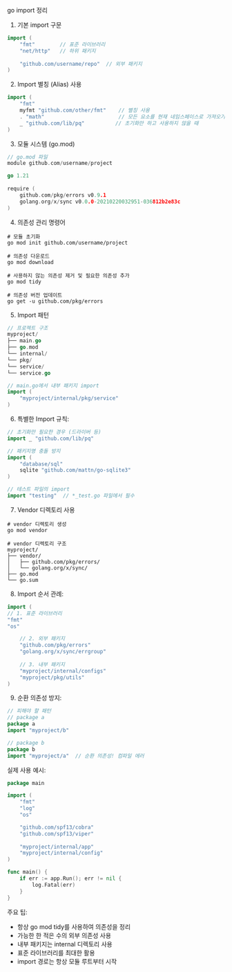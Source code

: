 go import 정리


1. 기본 import 구문

```go
import (
    "fmt"        // 표준 라이브러리
    "net/http"   // 하위 패키지
    
    "github.com/username/repo"  // 외부 패키지
)
```

2. Import 별칭 (Alias) 사용

```go
import (
    "fmt"
    myfmt "github.com/other/fmt"    // 별칭 사용
    . "math"                        // 모든 요소를 현재 네임스페이스로 가져오기
    _ "github.com/lib/pq"          // 초기화만 하고 사용하지 않을 때
)
```

3. 모듈 시스템 (go.mod)

```go
// go.mod 파일
module github.com/username/project

go 1.21
    
require (
    github.com/pkg/errors v0.9.1
    golang.org/x/sync v0.0.0-20210220032951-036812b2e83c
)
```

4. 의존성 관리 명령어

```shell
# 모듈 초기화
go mod init github.com/username/project

# 의존성 다운로드
go mod download

# 사용하지 않는 의존성 제거 및 필요한 의존성 추가
go mod tidy

# 의존성 버전 업데이트
go get -u github.com/pkg/errors
```

5. Import 패턴

```go
// 프로젝트 구조
myproject/
├── main.go
├── go.mod
└── internal/
└── pkg/
└── service/
└── service.go

// main.go에서 내부 패키지 import
import (
    "myproject/internal/pkg/service"
)
```

6. 특별한 Import 규칙:

```go
// 초기화만 필요한 경우 (드라이버 등)
import _ "github.com/lib/pq"

// 패키지명 충돌 방지
import (
    "database/sql"
    sqlite "github.com/mattn/go-sqlite3"
)

// 테스트 파일의 import
import "testing"  // *_test.go 파일에서 필수
```

7. Vendor 디렉토리 사용

```shell
# vendor 디렉토리 생성
go mod vendor

# vendor 디렉토리 구조
myproject/
├── vendor/
│   ├── github.com/pkg/errors/
│   └── golang.org/x/sync/
├── go.mod
└── go.sum
```


8. Import 순서 관례:

```go 
import (
// 1. 표준 라이브러리
"fmt"
"os"

    // 2. 외부 패키지
    "github.com/pkg/errors"
    "golang.org/x/sync/errgroup"
    
    // 3. 내부 패키지
    "myproject/internal/configs"
    "myproject/pkg/utils"
)
```

9. 순환 의존성 방지:

```go
// 피해야 할 패턴
// package a
package a
import "myproject/b"

// package b
package b
import "myproject/a"  // 순환 의존성! 컴파일 에러
```

실제 사용 예시:

```go
package main

import (
    "fmt"
    "log"
    "os"

    "github.com/spf13/cobra"
    "github.com/spf13/viper"
    
    "myproject/internal/app"
    "myproject/internal/config"
)

func main() {
    if err := app.Run(); err != nil {
        log.Fatal(err)
    }
}
```

주요 팁:

- 항상 go mod tidy를 사용하여 의존성을 정리
- 가능한 한 적은 수의 외부 의존성 사용
- 내부 패키지는 internal 디렉토리 사용
- 표준 라이브러리를 최대한 활용
- import 경로는 항상 모듈 루트부터 시작